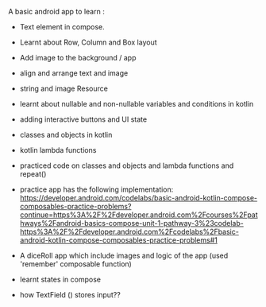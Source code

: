A basic android app to learn :
- Text element in compose.
- Learnt about Row, Column and Box layout
- Add image to the background / app
- align and arrange text and image
- string and image Resource

- learnt about nullable and non-nullable variables and conditions in kotlin
- adding interactive buttons and UI state
- classes and objects in kotlin

- kotlin lambda functions
- practiced code on classes and objects and lambda functions and repeat()

- practice app has the following implementation: https://developer.android.com/codelabs/basic-android-kotlin-compose-composables-practice-problems?continue=https%3A%2F%2Fdeveloper.android.com%2Fcourses%2Fpathways%2Fandroid-basics-compose-unit-1-pathway-3%23codelab-https%3A%2F%2Fdeveloper.android.com%2Fcodelabs%2Fbasic-android-kotlin-compose-composables-practice-problems#1
  
- A diceRoll app which include images and logic of the app (used 'remember' composable function)
- learnt states in compose
- how TextField () stores input??
